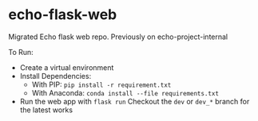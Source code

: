 # echo-flask-web
Migrated Echo flask web repo. Previously on echo-project-internal

To Run:
- Create a virtual environment
- Install Dependencies: 
  - With PIP: `pip install -r requirement.txt`
  - With Anaconda: `conda install --file requirements.txt`
- Run the web app with
  `flask run`
Checkout the `dev` or `dev_*` branch for the latest works